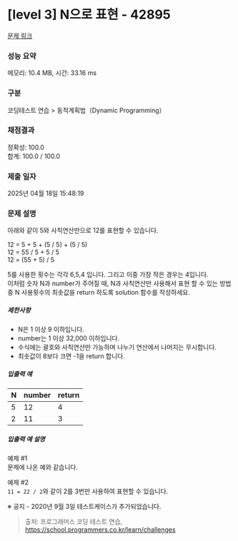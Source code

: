 # [level 3] N으로 표현 - 42895 

[문제 링크](https://school.programmers.co.kr/learn/courses/30/lessons/42895) 

### 성능 요약

메모리: 10.4 MB, 시간: 33.16 ms

### 구분

코딩테스트 연습 > 동적계획법（Dynamic Programming）

### 채점결과

정확성: 100.0<br/>합계: 100.0 / 100.0

### 제출 일자

2025년 04월 18일 15:48:19

### 문제 설명

<p>아래와 같이 5와 사칙연산만으로 12를 표현할 수 있습니다.</p>

<p>12 = 5 + 5 + (5 / 5) + (5 / 5)<br>
12 = 55 / 5 + 5 / 5<br>
12 = (55 + 5) / 5</p>

<p>5를 사용한 횟수는 각각 6,5,4 입니다. 그리고 이중 가장 작은 경우는 4입니다.<br>
이처럼 숫자 N과 number가 주어질 때, N과 사칙연산만 사용해서 표현 할 수 있는 방법 중 N 사용횟수의 최솟값을 return 하도록 solution 함수를 작성하세요.</p>

<h5>제한사항</h5>

<ul>
<li>N은 1 이상 9 이하입니다.</li>
<li>number는 1 이상 32,000 이하입니다.</li>
<li>수식에는 괄호와 사칙연산만 가능하며 나누기 연산에서 나머지는 무시합니다.</li>
<li>최솟값이 8보다 크면 -1을 return 합니다.</li>
</ul>

<h5>입출력 예</h5>
<table class="table">
        <thead><tr>
<th>N</th>
<th>number</th>
<th>return</th>
</tr>
</thead>
        <tbody><tr>
<td>5</td>
<td>12</td>
<td>4</td>
</tr>
<tr>
<td>2</td>
<td>11</td>
<td>3</td>
</tr>
</tbody>
      </table>
<h5>입출력 예 설명</h5>

<p>예제 #1<br>
문제에 나온 예와 같습니다.</p>

<p>예제 #2<br>
<code>11 = 22 / 2</code>와 같이 2를 3번만 사용하여 표현할 수 있습니다.</p>

<p>※ 공지 - 2020년 9월 3일 테스트케이스가 추가되었습니다.</p>


> 출처: 프로그래머스 코딩 테스트 연습, https://school.programmers.co.kr/learn/challenges